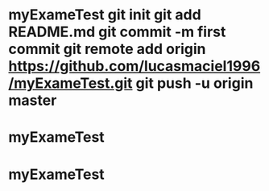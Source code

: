 # myExameTest git init git add README.md git commit -m first commit git remote add origin https://github.com/lucasmaciel1996/myExameTest.git git push -u origin master
# myExameTest
# myExameTest
